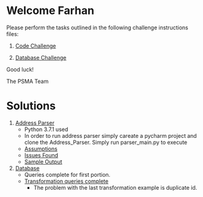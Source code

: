 # Welcome Farhan

Please perform the tasks outlined in the following challenge instructions files:

1. [Code Challenge](Code_Challenge.md)  
    
2. [Database Challenge](Database_Challenge.md)
   
Good luck!

The PSMA Team

# Solutions

1. [Address Parser](Address_Parser)
    -  Python 3.7.1 used 
    -  In order to run address parser simply careate a pycharm project and clone the Address_Parser. 
       Simply run parser_main.py to execute
    -  [Assumptions](Address_Parser/Assumptions.md)
    -  [Issues Found](Address_Parser/issues.md)
    -  [Sample Output](Address_Parser/sample_ouput.md)
2. [Database](Database_challenge)
    +   Queries complete for first portion. 
    +   [Transformation queries complete](Database_challenge/Transformation)
        +   The problem with the last transformation example is duplicate id.